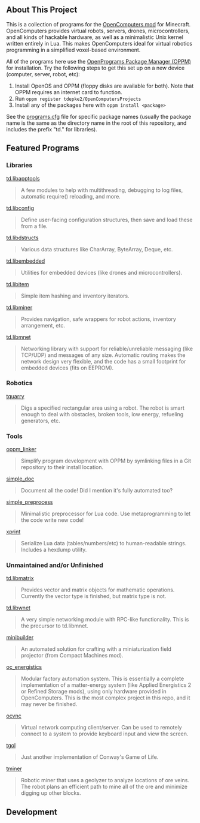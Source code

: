## About This Project

This is a collection of programs for the [OpenComputers mod](https://github.com/MightyPirates/OpenComputers) for Minecraft. OpenComputers provides virtual robots, servers, drones, microcontrollers, and all kinds of hackable hardware, as well as a minimalistic Unix kernel written entirely in Lua. This makes OpenComputers ideal for virtual robotics programming in a simplified voxel-based environment.

All of the programs here use the [OpenPrograms Package Manager (OPPM)](https://ocdoc.cil.li/tutorial:program:oppm) for installation. Try the following steps to get this set up on a new device (computer, server, robot, etc):

1. Install OpenOS and OPPM (floppy disks are available for both). Note that OPPM requires an internet card to function.
2. Run `oppm register tdepke2/OpenComputersProjects`
3. Install any of the packages here with `oppm install <package>`

See the [programs.cfg](programs.cfg) file for specific package names (usually the package name is the same as the directory name in the root of this repository, and includes the prefix "td." for libraries).

## Featured Programs

### Libraries

[td.libapptools](libapptools)

> A few modules to help with multithreading, debugging to log files, automatic require() reloading, and more.

[td.libconfig](libconfig)

> Define user-facing configuration structures, then save and load these from a file.

[td.libdstructs](libdstructs)

> Various data structures like CharArray, ByteArray, Deque, etc.

[td.libembedded](libembedded)

> Utilities for embedded devices (like drones and microcontrollers).

[td.libitem](libitem)

> Simple item hashing and inventory iterators.

[td.libminer](libminer)

> Provides navigation, safe wrappers for robot actions, inventory arrangement, etc.

[td.libmnet](libmnet)

> Networking library with support for reliable/unreliable messaging (like TCP/UDP) and messages of any size. Automatic routing makes the network design very flexible, and the code has a small footprint for embedded devices (fits on EEPROM).

### Robotics

[tquarry](tquarry)

> Digs a specified rectangular area using a robot. The robot is smart enough to deal with obstacles, broken tools, low energy, refueling generators, etc.

### Tools

[oppm_linker](oppm_linker)

> Simplify program development with OPPM by symlinking files in a Git repository to their install location.

[simple_doc](simple_doc)

> Document all the code! Did I mention it's fully automated too?

[simple_preprocess](simple_preprocess)

> Minimalistic preprocessor for Lua code. Use metaprogramming to let the code write new code!

[xprint](xprint)

> Serialize Lua data (tables/numbers/etc) to human-readable strings. Includes a hexdump utility.

### Unmaintained and/or Unfinished

[td.libmatrix](libmatrix)

> Provides vector and matrix objects for mathematic operations. Currently the vector type is finished, but matrix type is not.

[td.libwnet](libwnet)

> A very simple networking module with RPC-like functionality. This is the precursor to td.libmnet.

[minibuilder](minibuilder)

> An automated solution for crafting with a miniaturization field projector (from Compact Machines mod).

[oc_energistics](oc_energistics)

> Modular factory automation system. This is essentially a complete implementation of a matter-energy system (like Applied Energistics 2 or Refined Storage mods), using only hardware provided in OpenComputers. This is the most complex project in this repo, and it may never be finished.

[ocvnc](ocvnc)

> Virtual network computing client/server. Can be used to remotely connect to a system to provide keyboard input and view the screen.

[tgol](tgol)

> Just another implementation of Conway's Game of Life.

[tminer](tminer)

> Robotic miner that uses a geolyzer to analyze locations of ore veins. The robot plans an efficient path to mine all of the ore and minimize digging up other blocks.

## Development

